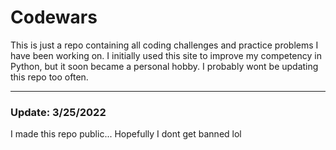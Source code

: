 # Codewars
This is just a repo containing all coding challenges and practice problems I have been working on. 
I initially used this site to improve my competency in Python, but it soon became a personal hobby. I probably wont be updating this repo too often.
<hr>
<h3>Update: 3/25/2022</h3>
I made this repo public... Hopefully I dont get banned lol
